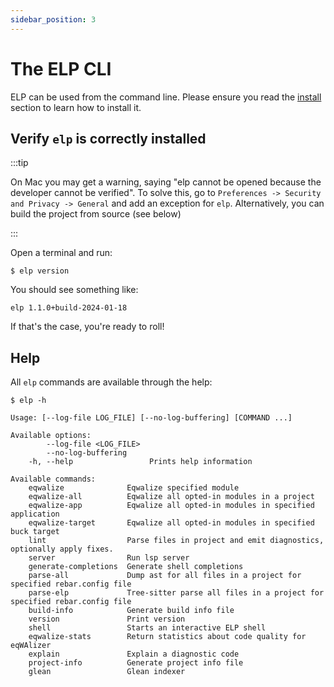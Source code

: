 ```yaml
---
sidebar_position: 3
---
```


# The ELP CLI

ELP can be used from the command line. Please ensure you read the [install](install.md) section to learn how to install it.

## Verify `elp` is correctly installed

:::tip

On Mac you may get a warning, saying "elp cannot be opened because the developer cannot be verified". To solve this, go to `Preferences -> Security and Privacy -> General` and add an exception for `elp`. Alternatively, you can build the project from source (see below)

:::

Open a terminal and run:

```
$ elp version
```

You should see something like:

```
elp 1.1.0+build-2024-01-18
```

If that's the case, you're ready to roll!

## Help

All `elp` commands are available through the help:

```
$ elp -h

Usage: [--log-file LOG_FILE] [--no-log-buffering] [COMMAND ...]

Available options:
        --log-file <LOG_FILE>
        --no-log-buffering
    -h, --help                 Prints help information

Available commands:
    eqwalize              Eqwalize specified module
    eqwalize-all          Eqwalize all opted-in modules in a project
    eqwalize-app          Eqwalize all opted-in modules in specified application
    eqwalize-target       Eqwalize all opted-in modules in specified buck target
    lint                  Parse files in project and emit diagnostics, optionally apply fixes.
    server                Run lsp server
    generate-completions  Generate shell completions
    parse-all             Dump ast for all files in a project for specified rebar.config file
    parse-elp             Tree-sitter parse all files in a project for specified rebar.config file
    build-info            Generate build info file
    version               Print version
    shell                 Starts an interactive ELP shell
    eqwalize-stats        Return statistics about code quality for eqWAlizer
    explain               Explain a diagnostic code
    project-info          Generate project info file
    glean                 Glean indexer
```
